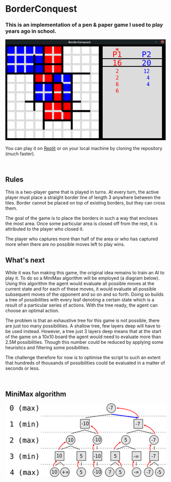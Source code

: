 # BorderConquest
### This is an implementation of a pen & paper game I used to play years ago in school.

<img src="./screenshot.png">

You can play it on [Replit](https://replit.com/@vinas94) or on your local machine by cloning the repository (much faster).

<br>

## Rules
This is a two-player game that is played in turns. At every turn, the active player must place a straight border line of length 3 anywhere between the tiles. Border cannot be placed on top of existing borders, but they can cross them.

The goal of the game is to place the borders in such a way that encloses the most area. Once some particular area is closed off from the rest, it is attributed to the player who closed it.

The player who captures more than half of the area or who has captured more when there are no possible moves left to play wins.

## What's next
While it was fun making this game, the original idea remains to train an AI to play it. To do so a MiniMax algorithm will be employed (a diagram below). Using this algorithm the agent would evaluate all possible moves at the current state and for each of these moves, it would evaluate all possible subsequent moves of the opponent and so on and so forth. Doing so builds a tree of possibilities with every leaf denoting a certain state which is a result of a particular series of actions. With the tree ready, the agent can choose an optimal action.

The problem is that an exhaustive tree for this game is not possible, there are just too many possibilities. A shallow tree, few layers deep will have to be used instead. However, a tree just 3 layers deep means that at the start of the game on a 10x10 board the agent would need to evaluate more than 2.5M possibilities. Though this number could be reduced by applying some heuristics and filtering some posibilities.

The challenge therefore for now is to optimise the script to such an extent that hundreds of thousands of possibilities could be evaluated in a matter of seconds or less.

<br>

## **MiniMax algorithm**
<img src="./Minimax.svg">
